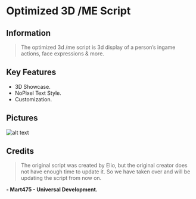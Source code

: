 # Optimized 3D /ME Script

## Information
> The optimized 3d /me script is 3d display of a person’s ingame actions, face expressions &amp; more.

## Key Features
* 3D Showcase.
* NoPixel Text Style.
* Customization.

## Pictures
![alt text](https://forum.fivem.net/uploads/default/original/4X/1/5/d/15d997a9b0723210016ce932e92975d6eda64a74.jpeg "Image 1")

## Credits
> The original script was created by Elio, but the original creator does not have enough time to update it. So we have taken over and will be updating the script from now on.

**- Mart475 - Universal Development.**
